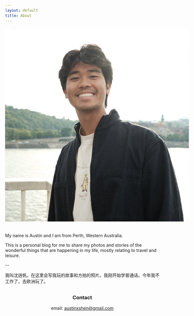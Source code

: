```yaml
---
layout: default
title: About
---
```

<img class='image' style='max-width: 600px; padding-bottom: 20px;' src="/assets/images/portrait.jpg">

My name is Austin and I am from Perth, Western Australia.

This is a personal blog for me to share my photos and stories of the wonderful things that are happening in my life, mostly relating to travel and leisure.

--

我叫沈逍帆。在这里会写我玩的故事和方拍的照片。我刚开始学普通话。今年我不工作了，去欧洲玩了。

<h3 style='text-align: center; padding-top: 10px;'>Contact</h3>

<p style='text-align: center;'>email: <a href="mailto:austinxshen@gmail.com">austinxshen@gmail.com</a></p>
